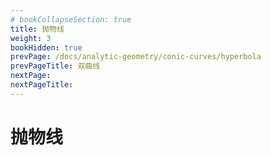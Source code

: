 ```yaml
---
# bookCollapseSection: true
title: 抛物线
weight: 3
bookHidden: true
prevPage: /docs/analytic-geometry/conic-curves/hyperbola
prevPageTitle: 双曲线
nextPage: 
nextPageTitle: 
---
```


# 抛物线

